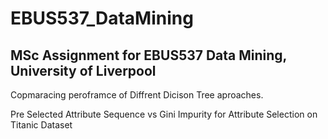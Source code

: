 # EBUS537_DataMining
## MSc Assignment for EBUS537 Data Mining, University of Liverpool

Copmaracing peroframce of Diffrent Dicison Tree aproaches.

Pre Selected Attribute Sequence vs Gini Impurity for Attribute Selection on Titanic Dataset
